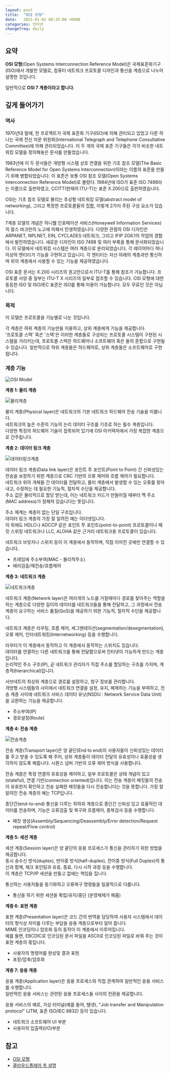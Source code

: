 ```yaml
---
layout: post
title:  "OSI 모형"
date:   2021-01-02 00:35:00 +0900
categories: 인터넷
changefreq: daily
---
```


## 요약

**OSI 모형**(Open Systems Interconnection Reference Model)은 국제표준화기구(ISO)에서 개발한 모델로, 컴퓨터 네트워크 프로토콜 디자인과 통신을 계층으로 나누어 설명한 것입니다. 

일반적으로 **OSI 7 계층이라고 합니다.**

## 깊게 들어가기

### 역사

1970년대 말에, 한 프로젝트가 국제 표준화 기구(ISO)에 의해 관리되고 있었고 다른 하나는 국제 전신 자문 위원회(International Telegraph and Telephone Consultative Committee)에 의해 관리되었습니다. 이 두 개의 국제 표준 기구들은 각각 비슷한 네트워킹 모델을 정의해놓은 문서를 만들었습니다.

1983년에 이 두 문서들은 개방형 시스템 상호 연결을 위한 기초 참조 모델(The Basic Reference Model for Open Systems Interconnection)이라는 이름의 표준을 만들기 위해 병합되었습니다. 이 표준은 보통 OSI 참조 모델(Open Systems Interconnection Reference Model)로 불렸다. 1984년에 ISO가 표준 ISO 7498라는 이름으로 출판하였고, CCITT(현재의 ITU-T)는 표준 X.200으로 출판하였습니다.

OSI는 기초 참조 모델로 불리는 추상형 네트워킹 모델(abstract model of networking), 그리고 특정한 프로토콜들의 집합, 이렇게 2가지 주된 구성 요소가 있습니다.

7계층 모델의 개념은 허니웰 인포메이션 서비스(Honeywell Information Services)의 찰스 바크만의 노고에 의해서 탄생하였습니다. 다양한 관점의 OSI 디자인은 ARPANET, NPLNET, EIN, CYCLADES 네트워크, 그리고 IFIP 2G6.1의 작업의 경험에서 발전하였습니다. 새로운 디자인이 ISO 7498 및 여러 부록을 통해 문서화되었습니다. 이 모델에서 네트워킹 시스템은 여러 계층으로 분리되었습니다. 각 레이어마다 하나 이상의 엔티티가 기능을 구현하고 있습니다. 각 엔티티는 자신 아래의 계층과만 통신하며 위의 계층에서 사용할 수 있는 기능을 제공하였습니다.

OSI 표준 문서는 X.200 시리즈의 권고안으로서 ITU-T를 통해 참조가 가능합니다. 프로토콜 사양 중 일부는 ITU-T X 시리즈의 일부로 참조할 수 있습니다. OSI 모형에 대한 동등한 ISO 및 ISO/IEC 표준은 ISO를 통해 이용이 가능합니다. 모두 무료인 것은 아닙니다.

### 목적

이 모델은 프로토콜을 기능별로 나눈 것입니다.  

각 계층은 하위 계층의 기능만을 이용하고, 상위 계층에게 기능을 제공합니다.  
'프로토콜 스택' 혹은 '스택'은 이러한 계층들로 구성되는 프로토콜 시스템이 구현된 시스템을 가리키는데, 프로토콜 스택은 하드웨어나 소프트웨어 혹은 둘의 혼합으로 구현될 수 있습니다. 일반적으로 하위 계층들은 하드웨어로, 상위 계층들은 소프트웨어로 구현됩니다.

### 계층 기능

![OSI Model](../assets/2021-01-02-what-is-osi-model/osi-model.png)

**계층 1: 물리 계층**

![물리계층](../assets/2021-01-02-what-is-osi-model/물리계층.png)

물리 계층(Physical layer)은 네트워크의 기본 네트워크 하드웨어 전송 기술을 이룹니다.  
네트워크의 높은 수준의 기능의 논리 데이터 구조를 기초로 하는 필수 계층입니다.  
다양한 특징의 하드웨어 기술이 접목되어 있기에 OSI 아키텍처에서 가장 복잡한 계층으로 간주됩니다.

**계층 2: 데이터 링크 계층**

![데이터링크계층](../assets/2021-01-02-what-is-osi-model/데이터링크계층.png)

데이터 링크 계층(Data link layer)은 포인트 투 포인트(Point to Point) 간 신뢰성있는 전송을 보장하기 위한 계층으로 CRC 기반의 오류 제어와 흐름 제어가 필요합니다.  
네트워크 위의 개체들 간 데이터를 전달하고, 물리 계층에서 발생할 수 있는 오류를 찾아 내고, 수정하는 데 필요한 기능적, 절차적 수단을 제공합니다.  
주소 값은 물리적으로 할당 받는데, 이는 네트워크 카드가 만들어질 때부터 맥 주소(MAC address)가 정해져 있습니다는 뜻입니다.  

주소 체계는 계층이 없는 단일 구조입니다.  
데이터 링크 계층의 가장 잘 알려진 예는 이더넷입니다.  
이 외에도 HDLC나 ADCCP 같은 포인트 투 포인트(point-to-point) 프로토콜이나 패킷 스위칭 네트워크나 LLC, ALOHA 같은 근거리 네트워크용 프로토콜이 있습니다. 

네트워크 브릿지나 스위치 등이 이 계층에서 동작하며, 직접 이어진 곳에만 연결할 수 있습니다.

* 프레임에 주소부여(MAC - 물리적주소)
* 에러검출/재전송/흐름제어

**계층 3: 네트워크 계층**

![네트워크계층](../assets/2021-01-02-what-is-osi-model/네트워크계층.png)

네트워크 계층(Network layer)은 여러개의 노드를 거칠때마다 경로를 찾아주는 역할을 하는 계층으로 다양한 길이의 데이터를 네트워크들을 통해 전달하고, 그 과정에서 전송 계층이 요구하는 서비스 품질(QoS)을 제공하기 위한 기능적, 절차적 수단을 제공합니다.  

네트워크 계층은 라우팅, 흐름 제어, 세그멘테이션(segmentation/desegmentation), 오류 제어, 인터네트워킹(Internetworking) 등을 수행합니다. 

라우터가 이 계층에서 동작하고 이 계층에서 동작하는 스위치도 있습니다.  
데이터를 연결하는 다른 네트워크를 통해 전달함으로써 인터넷이 가능하게 만드는 계층입니다.  
논리적인 주소 구조(IP), 곧 네트워크 관리자가 직접 주소를 할당하는 구조를 가지며, 계층적(hierarchical)입니다.

서브네트의 최상위 계층으로 경로를 설정하고, 청구 정보를 관리합니다.  
개방형 시스템들의 사이에서 네트워크 연결을 설정, 유지, 해제하는 기능을 부여하고, 전송 계층 사이에 네트워크 서비스 데이터 유닛(NSDU : Network Service Data Unit)을 교환하는 기능을 제공합니다.

* 주소부여(IP)
* 경로설정(Route)

**계층 4: 전송 계층**

![전송계층](../assets/2021-01-02-what-is-osi-model/전송계층.png)

전송 계층(Transport layer)은 양 끝단(End to end)의 사용자들이 신뢰성있는 데이터를 주고 받을 수 있도록 해 주어, 상위 계층들이 데이터 전달의 유효성이나 효율성을 생각하지 않도록 해줍니다. 시퀀스 넘버 기반의 오류 제어 방식을 사용합니다.  

전송 계층은 특정 연결의 유효성을 제어하고, 일부 프로토콜은 상태 개념이 있고(stateful), 연결 기반(connection oriented)입니다. 이는 전송 계층이 패킷들의 전송이 유효한지 확인하고 전송 실패한 패킷들을 다시 전송합니다는 것을 뜻합니다. 가장 잘 알려진 전송 계층의 예는 TCP입니다.

종단간(end-to-end) 통신을 다루는 최하위 계층으로 종단간 신뢰성 있고 효율적인 데이터를 전송하며, 기능은 오류검출 및 복구와 흐름제어, 중복검사 등을 수행합니다.

* 패킷 생성(Assembly/Sequencing/Deassembly/Error detection/Request repeat/Flow control)

**계층 5: 세션 계층**

세션 계층(Session layer)은 양 끝단의 응용 프로세스가 통신을 관리하기 위한 방법을 제공합니다.  
동시 송수신 방식(duplex), 반이중 방식(half-duplex), 전이중 방식(Full Duplex)의 통신과 함께, 체크 포인팅과 유휴, 종료, 다시 시작 과정 등을 수행합니다.  
이 계층은 TCP/IP 세션을 만들고 없애는 책임을 집니다.

통신하는 사용자들을 동기화하고 오류복구 명령들을 일괄적으로 다룹니다.

* 통신을 하기 위한 세션을 확립/유지/중단 (운영체제가 해줌)

**계층 6: 표현 계층**

표현 계층(Presentation layer)은 코드 간의 번역을 담당하여 사용자 시스템에서 데이터의 형식상 차이를 다루는 부담을 응용 계층으로부터 덜어 줍니다.  
MIME 인코딩이나 암호화 등의 동작이 이 계층에서 이루어집니다.  
예를 들면, EBCDIC로 인코딩된 문서 파일을 ASCII로 인코딩된 파일로 바꿔 주는 것이 표현 계층의 몫입니다.

* 사용자의 명령어를 완성및 결과 표현.
* 포장/압축/암호화

**계층 7: 응용 계층**

응용 계층(Application layer)은 응용 프로세스와 직접 관계하여 일반적인 응용 서비스를 수행합니다.  
일반적인 응용 서비스는 관련된 응용 프로세스들 사이의 전환을 제공합니다.  

응용 서비스의 예로, 가상 터미널(예를 들어, 텔넷), "Job transfer and Manipulation protocol" (JTM, 표준 ISO/IEC 8832) 등이 있습니다.

* 네트워크 소프트웨어 UI 부분
* 사용자의 입출력(I/O)부분

## 참고

* [OSI 모형](https://ko.wikipedia.org/wiki/OSI_모형)
* [클라우드플레어 측 설명](https://www.cloudflare.com/ko-kr/learning/ddos/glossary/open-systems-interconnection-model-osi/)